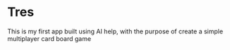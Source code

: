 # Tres
This is my first app built using AI help, with the purpose of create a simple multiplayer card board game
